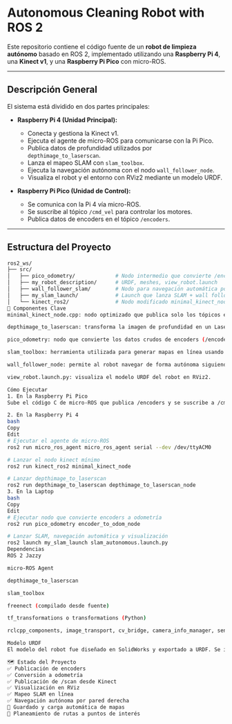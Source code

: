 # Autonomous Cleaning Robot with ROS 2

Este repositorio contiene el código fuente de un **robot de limpieza autónomo** basado en ROS 2, implementado utilizando una **Raspberry Pi 4**, una **Kinect v1**, y una **Raspberry Pi Pico** con micro-ROS.

---

## Descripción General

El sistema está dividido en dos partes principales:

- **Raspberry Pi 4 (Unidad Principal):**
  - Conecta y gestiona la Kinect v1.
  - Ejecuta el agente de micro-ROS para comunicarse con la Pi Pico.
  - Publica datos de profundidad utilizados por `depthimage_to_laserscan`.
  - Lanza el mapeo SLAM con `slam_toolbox`.
  - Ejecuta la navegación autónoma con el nodo `wall_follower_node`.
  - Visualiza el robot y el entorno con RViz2 mediante un modelo URDF.

- **Raspberry Pi Pico (Unidad de Control):**
  - Se comunica con la Pi 4 vía micro-ROS.
  - Se suscribe al tópico `/cmd_vel` para controlar los motores.
  - Publica datos de encoders en el tópico `/encoders`.

---

## Estructura del Proyecto

```bash
ros2_ws/
├── src/
│   ├── pico_odometry/             # Nodo intermedio que convierte /encoders → /odom
│   ├── my_robot_description/      # URDF, meshes, view_robot.launch
│   ├── wall_follower_slam/        # Nodo para navegación automática por pared derecha
│   ├── my_slam_launch/            # Launch que lanza SLAM + wall follower + RViz
│   └── kinect_ros2/               # Nodo modificado minimal_kinect_node.cpp
🔧 Componentes Clave
minimal_kinect_node.cpp: nodo optimizado que publica solo los tópicos esenciales de profundidad (/depth/image_raw y /depth/camera_info) para reducir el uso de RAM.

depthimage_to_laserscan: transforma la imagen de profundidad en un LaserScan en /scan, utilizado para mapeo SLAM.

pico_odometry: nodo que convierte los datos crudos de encoders (/encoders) a odometría (/odom), ejecutado en la laptop.

slam_toolbox: herramienta utilizada para generar mapas en línea usando /scan y /odom.

wall_follower_node: permite al robot navegar de forma autónoma siguiendo la pared derecha y explorando el entorno.

view_robot.launch.py: visualiza el modelo URDF del robot en RViz2.

Cómo Ejecutar
1. En la Raspberry Pi Pico
Sube el código C de micro-ROS que publica /encoders y se suscribe a /cmd_vel.

2. En la Raspberry Pi 4
bash
Copy
Edit
# Ejecutar el agente de micro-ROS
ros2 run micro_ros_agent micro_ros_agent serial --dev /dev/ttyACM0

# Lanzar el nodo kinect mínimo
ros2 run kinect_ros2 minimal_kinect_node

# Lanzar depthimage_to_laserscan
ros2 run depthimage_to_laserscan depthimage_to_laserscan_node
3. En la Laptop
bash
Copy
Edit
# Ejecutar nodo que convierte encoders a odometría
ros2 run pico_odometry encoder_to_odom_node

# Lanzar SLAM, navegación automática y visualización
ros2 launch my_slam_launch slam_autonomous.launch.py
Dependencias
ROS 2 Jazzy

micro-ROS Agent

depthimage_to_laserscan

slam_toolbox

freenect (compilado desde fuente)

tf_transformations o transformations (Python)

rclcpp_components, image_transport, cv_bridge, camera_info_manager, sensor_msgs, etc.

Modelo URDF
El modelo del robot fue diseñado en SolidWorks y exportado a URDF. Se incluye en el paquete my_robot_description con archivos de malla y configuraciones para RViz2.

🗺️ Estado del Proyecto
✅ Publicación de encoders
✅ Conversión a odometría
✅ Publicación de /scan desde Kinect
✅ Visualización en RViz
✅ Mapeo SLAM en línea
✅ Navegación autónoma por pared derecha
🔲 Guardado y carga automática de mapas
🔲 Planeamiento de rutas a puntos de interés